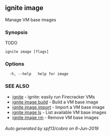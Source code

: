 ## ignite image

Manage VM base images

### Synopsis

TODO

```
ignite image [flags]
```

### Options

```
  -h, --help   help for image
```

### SEE ALSO

* [ignite](ignite.md)	 - ignite: easily run Firecracker VMs
* [ignite image build](ignite_image_build.md)	 - Build a VM base image
* [ignite image import](ignite_image_import.md)	 - Import a VM base image
* [ignite image ls](ignite_image_ls.md)	 - List available VM base images
* [ignite image rm](ignite_image_rm.md)	 - Remove VM base images

###### Auto generated by spf13/cobra on 6-Jun-2019
